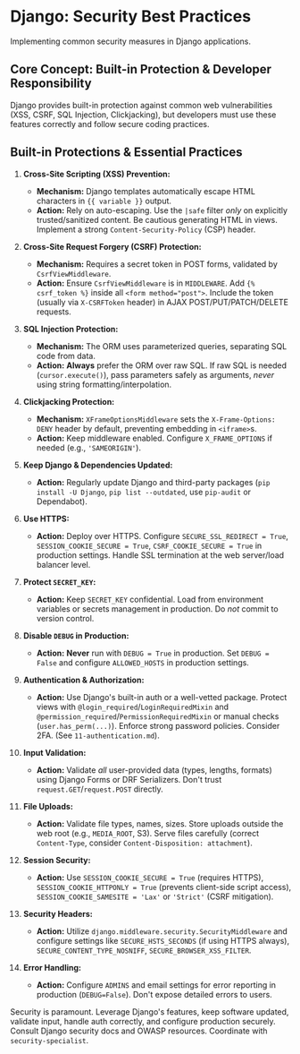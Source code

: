 # Django: Security Best Practices

Implementing common security measures in Django applications.

## Core Concept: Built-in Protection & Developer Responsibility

Django provides built-in protection against common web vulnerabilities (XSS, CSRF, SQL Injection, Clickjacking), but developers must use these features correctly and follow secure coding practices.

## Built-in Protections & Essential Practices

1.  **Cross-Site Scripting (XSS) Prevention:**
    *   **Mechanism:** Django templates automatically escape HTML characters in `{{ variable }}` output.
    *   **Action:** Rely on auto-escaping. Use the `|safe` filter *only* on explicitly trusted/sanitized content. Be cautious generating HTML in views. Implement a strong `Content-Security-Policy` (CSP) header.

2.  **Cross-Site Request Forgery (CSRF) Protection:**
    *   **Mechanism:** Requires a secret token in POST forms, validated by `CsrfViewMiddleware`.
    *   **Action:** Ensure `CsrfViewMiddleware` is in `MIDDLEWARE`. Add `{% csrf_token %}` inside all `<form method="post">`. Include the token (usually via `X-CSRFToken` header) in AJAX POST/PUT/PATCH/DELETE requests.

3.  **SQL Injection Protection:**
    *   **Mechanism:** The ORM uses parameterized queries, separating SQL code from data.
    *   **Action:** **Always** prefer the ORM over raw SQL. If raw SQL is needed (`cursor.execute()`), pass parameters safely as arguments, *never* using string formatting/interpolation.

4.  **Clickjacking Protection:**
    *   **Mechanism:** `XFrameOptionsMiddleware` sets the `X-Frame-Options: DENY` header by default, preventing embedding in `<iframe>`s.
    *   **Action:** Keep middleware enabled. Configure `X_FRAME_OPTIONS` if needed (e.g., `'SAMEORIGIN'`).

5.  **Keep Django & Dependencies Updated:**
    *   **Action:** Regularly update Django and third-party packages (`pip install -U Django`, `pip list --outdated`, use `pip-audit` or Dependabot).

6.  **Use HTTPS:**
    *   **Action:** Deploy over HTTPS. Configure `SECURE_SSL_REDIRECT = True`, `SESSION_COOKIE_SECURE = True`, `CSRF_COOKIE_SECURE = True` in production settings. Handle SSL termination at the web server/load balancer level.

7.  **Protect `SECRET_KEY`:**
    *   **Action:** Keep `SECRET_KEY` confidential. Load from environment variables or secrets management in production. Do *not* commit to version control.

8.  **Disable `DEBUG` in Production:**
    *   **Action:** **Never** run with `DEBUG = True` in production. Set `DEBUG = False` and configure `ALLOWED_HOSTS` in production settings.

9.  **Authentication & Authorization:**
    *   **Action:** Use Django's built-in auth or a well-vetted package. Protect views with `@login_required`/`LoginRequiredMixin` and `@permission_required`/`PermissionRequiredMixin` or manual checks (`user.has_perm(...)`). Enforce strong password policies. Consider 2FA. (See `11-authentication.md`).

10. **Input Validation:**
    *   **Action:** Validate *all* user-provided data (types, lengths, formats) using Django Forms or DRF Serializers. Don't trust `request.GET`/`request.POST` directly.

11. **File Uploads:**
    *   **Action:** Validate file types, names, sizes. Store uploads outside the web root (e.g., `MEDIA_ROOT`, S3). Serve files carefully (correct `Content-Type`, consider `Content-Disposition: attachment`).

12. **Session Security:**
    *   **Action:** Use `SESSION_COOKIE_SECURE = True` (requires HTTPS), `SESSION_COOKIE_HTTPONLY = True` (prevents client-side script access), `SESSION_COOKIE_SAMESITE = 'Lax'` or `'Strict'` (CSRF mitigation).

13. **Security Headers:**
    *   **Action:** Utilize `django.middleware.security.SecurityMiddleware` and configure settings like `SECURE_HSTS_SECONDS` (if using HTTPS always), `SECURE_CONTENT_TYPE_NOSNIFF`, `SECURE_BROWSER_XSS_FILTER`.

14. **Error Handling:**
    *   **Action:** Configure `ADMINS` and email settings for error reporting in production (`DEBUG=False`). Don't expose detailed errors to users.

Security is paramount. Leverage Django's features, keep software updated, validate input, handle auth correctly, and configure production securely. Consult Django security docs and OWASP resources. Coordinate with `security-specialist`.